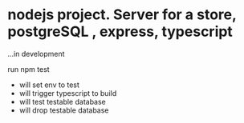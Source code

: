 # nodejs project. Server for a store, postgreSQL , express, typescript

...in development

run npm test

- will set env to test
- will trigger typescript to build
- will test testable database
- will drop testable database
